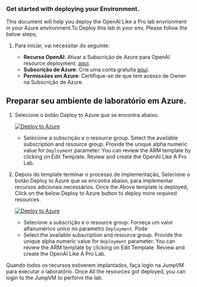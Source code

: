 ### Get started with deploying your Environment.

This document will help you deploy the OpenAI Like a Pro lab envrionment in your Azure environment.To Deploy this lab in your env, Please follow the below steps;


1. Para iniciar, vai necessitar do seguinte:

   - **Recurso OpenAI**: Ativar a Subscrição de Azure para  OpenAI resource deployment. [aqui](https://aka.ms/oai/access).
   - **Subscrição de Azure**: Crie uma conta gratuita [aqui](https://azure.microsoft.com/free/).
   - **Permissões em Azure**: Certifique-se de que tem acesso de Owner na Subscrição de Azure. 

## Preparar seu ambiente de laboratório em Azure.

1. Selecione o botão Deploy to Azure que se encontra abaixo.

   [![Deploy to Azure](https://aka.ms/deploytoazurebutton)](https://portal.azure.com/#create/Microsoft.Template/uri/https%3A%2F%2Fexperienceazure.blob.core.windows.net%2Ftemplates%2Fopenai-workshop%2Fdeploy-01.json)

   - Selecione a subscrição e o resource group. Select the available subscription and resource group. Provide the unique alpha numeric value for `Deployment` parameter. You can review the ARM template by clicking on Edit Template. Review and create the OpenAI Like A Pro Lab.

2. Depois do template terminar o processo de implementação, Selecione o botão Deploy to Azure que se encontra abaixo, para implementar recursos adicionais necessários. Once the Above template is deployed, Click on the below Deploy to Azure button to deploy more required resources.

      [![Deploy to Azure](https://aka.ms/deploytoazurebutton)](https://portal.azure.com/#create/Microsoft.Template/uri/https%3A%2F%2Fexperienceazure.blob.core.windows.net%2Ftemplates%2Fopenai-workshop%2Fdeploy-03.json)

   - Selecione a subscrição e o resource group. Forneça um valor alfanumérico uníco no parametro `Deployment`. Pode
   - Select the available subscription and resource group. Provide the unique alpha numeric value for `Deployment` parameter. You can review the ARM template by clicking on Edit Template. Review and create the OpenAI Like A Pro Lab.

Quando todos os recursos estiverem implantados, faça login na JumpVM para executar o laboratório.
Once All the resources got deployed, you can login to the JumpVM to perform the lab. 

